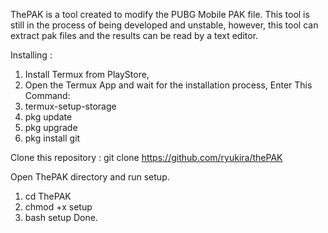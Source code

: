 ThePAK is a tool created to modify the PUBG Mobile PAK file. This tool is still in the process of being developed and unstable, however, this tool can extract pak files and the results can be read by a text editor.

Installing : 
1. Install Termux from PlayStore,
2. Open the Termux App and wait for the installation process,
Enter This Command:
1. termux-setup-storage
2. pkg update
3. pkg upgrade
4. pkg install git

Clone this repository :
git clone https://github.com/ryukira/thePAK

Open ThePAK directory and run setup.
1. cd ThePAK
2. chmod +x setup
3. bash setup
Done.

